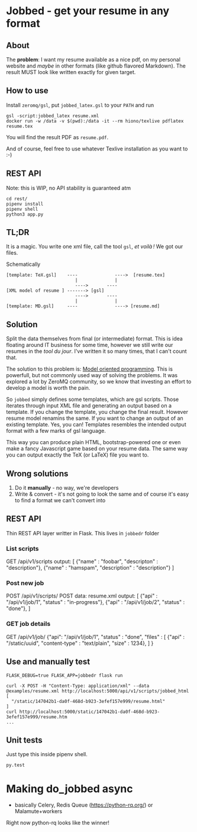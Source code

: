# Jobbed - get your resume in any format

## About

The **problem**: I want my resume available as a nice pdf, on my personal
website and *maybe* in other formats (like github flavored Markdown). The result
MUST look like written exactly for given target.

## How to use

Install `zeromq/gsl`, put `jobbed_latex.gsl` to your `PATH` and run

```
gsl -script:jobbed_latex resume.xml
docker run -w /data -v $(pwd):/data -it --rm hiono/texlive pdflatex resume.tex
```

You will find the result PDF as `resume.pdf`.

And of course, feel free to use whatever Texlive installation as you want to :-)

## REST API

Note: this is WIP, no API stability is guaranteed atm

```
cd rest/
pipenv install
pipenv shell
python3 app.py
```

## TL;DR

It is a magic. You write one xml file, call the tool `gsl`, *et voilà !* We got
our files.

Schematically

    [template: TeX.gsl]    ----              ---->  [resume.tex]
                              |              |
                              ---->       ----
    [XML model of resume ] -------> [gsl]
                              ---->       ----
                              |              |
    [template: MD.gsl]     ----              ----> [resume.md]

## Solution

Split the data themselves from final (or intermediate) format. This is idea
floating around IT business for some time, however we still write our resumes
in the *tool du jour*. I've written it so many times, that I can't count that.

The solution to this problem is: [Model oriented
programming](https://github.com/zeromq/gsl#model-oriented-programming). This is
powerfull, but not commonly used way of solving the problems. It was explored a
lot by ZeroMQ community, so we know that investing an effort to develop a model
is worth the pain.

So `jobbed` simply defines some templates, which are gsl scripts. Those
iterates through input XML file and generating an output based on a template.
If you change the template, you change the final result. However resume model
renamins the same. If you want to change an output of an existing template.
Yes, you can! Templates resembles the intended output format with a few marks
of gsl language.

This way you can produce plain HTML, bootstrap-powered one or even make a fancy
Javascript game based on your resume data. The same way you can output exactly
the TeX (or LaTeX) file you want to.

## Wrong solutions

1. Do it **manually** - no way, we're developers
2. Write & convert - it's not going to look the same and of course it's easy to
   find a format we can't convert into


## REST API

Thin REST API layer writter in Flask. This lives in `jobbedr` folder

### List scripts

GET /api/v1/scripts
output:
[
{"name" : "foobar", "descripton" : "description"},
{"name" : "hamspam", "description" : "description"}
]

### Post new job
POST /api/v1/scripts/<name>
POST data: resume.xml
output:
[
{"api" : "/api/v1/job/1", "status" : "in-progress"},
{"api" : "/api/v1/job/2", "status" : "done"},
]

### GET job details
GET /api/v1/job/<id>
{"api": "/api/v1/job/1",
 "status" : "done",
 "files" : [
    {"api" : "/static/uuid", "content-type" : "text/plain", "size" : 1234},
 ]
}


## Use and manually test

```
FLASK_DEBUG=true FLASK_APP=jobbedr flask run
```

```
curl -X POST -H "Content-Type: application/xml" --data @examples/resume.xml http://localhost:5000/api/v1/scripts/jobbed_html
[
  "/static/147042b1-da0f-468d-b923-3efef157e999/resume.html"
]
curl http://localhost:5000/static/147042b1-da0f-468d-b923-3efef157e999/resume.htm
...
```

## Unit tests

Just type this inside pipenv shell.
```
py.test
```

# Making do_jobbed async

* basically Celery, Redis Queue (https://python-rq.org/) or Malamute+workers


Right now python-rq looks like the winner!
